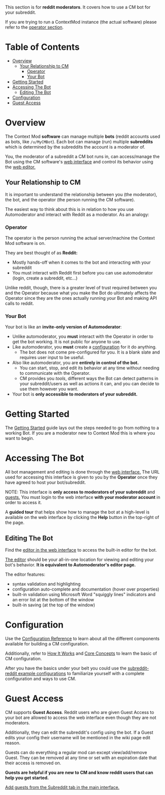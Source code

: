 This section is for **reddit moderators**. It covers how to use a CM bot for your subreddit.

If you are trying to run a ContextMod instance (the actual software) please refer to the [operator section](/docs/operator/README.md).

# Table of Contents

* [Overview](#overview)
  * [Your Relationship to CM](#your-relationship-to-cm)
    * [Operator](#operator)
    * [Your Bot](#your-bot)
* [Getting Started](#getting-started)
* [Accessing The Bot](#accessing-the-bot)
  * [Editing The Bot](#editing-the-bot)
* [Configuration](#configuration)
* [Guest Access](#guest-access)

# Overview

The Context Mod **software** can manage multiple **bots** (reddit accounts used as bots, like `/u/MyCMBot`). Each bot can manage (run) multiple **subreddits** which is determined by the subreddits the account is a moderator of.

You, the moderator of a subreddit a CM bot runs in, can access/manage the Bot using the CM software's [web interface](/docs/images/subredditStatus.jpg) and control its behavior using the [web editor.](/docs/images/editor.jpg)

## Your Relationship to CM

It is important to understand the relationship between you (the moderator), the bot, and the operator (the person running the CM software).

The easiest way to think about this is in relation to how you use Automoderator and interact with Reddit as a moderator. As an analogy:

### Operator

The operator is the person running the actual server/machine the Context Mod software is on. 

They are best thought of as **Reddit:**

* Mostly hands-off when it comes to the bot and interacting with your subreddit
* You must interact with Reddit first before you can use automoderator (login, create a subreddit, etc...)

Unlike reddit, though, there is a greater level of trust required between you and the Operator because what you make the Bot do ultimately affects the Operator since they are the ones actually running your Bot and making API calls to reddit.

### Your Bot

Your bot is like an **invite-only version of Automoderator**:

* Unlike automoderator, you **must** interact with the Operator in order to get the bot working. It is not public for anyone to use.
* Like automoderator, you **must** create a [configuration](/docs/subreddit/components/README.md) for it do anything.
  * The bot does not come pre-configured for you. It is a blank slate and requires user input to be useful.
* Also like automoderator, you are **entirely in control of the bot.**
  * You can start, stop, and edit its behavior at any time without needing to communicate with the Operator.
  * CM provides you _tools_, different ways the Bot can detect patterns in your subreddit/users as well as actions it can, and you can decide to use them however you want.
* Your bot is **only accessible to moderators of your subreddit.**

# Getting Started

The [Getting Started](/docs/subreddit/gettingStarted.md) guide lays out the steps needed to go from nothing to a working Bot. If you are a moderator new to Context Mod this is where you want to begin.

# Accessing The Bot

All bot management and editing is done through the [web interface.](/docs/images/subredditStatus.jpg) The URL used for accessing this interface is given to you by the **Operator** once they have agreed to host your bot/subreddit.

NOTE: This interface is **only access to moderators of your subreddit** and [guests.](#guest-access) You must login to the web interface **with your moderator account** in order to access it.

A **guided tour** that helps show how to manage the bot at a high-level is available on the web interface by clicking the **Help** button in the top-right of the page.

## Editing The Bot

Find the [editor in the web interface](/docs/webInterface.md#editingupdating-your-config) to access the built-in editor for the bot.

[The editor](/docs/images/editor.jpg) should be your all-in-one location for viewing and editing your bot's behavior. **It is equivalent to Automoderator's editor page.**

The editor features:

* syntax validation and highlighting
* configuration auto-complete and documentation (hover over properties)
* built-in validation using Microsoft Word "squiggly lines" indicators and an error list at the bottom of the window
* built-in saving (at the top of the window)

# Configuration

Use the [Configuration Reference](/docs/subreddit/components/README.md) to learn about all the different components available for building a CM configuration.

Additionally, refer to [How It Works](/docs/README.md#how-it-works) and [Core Concepts](/docs/README.md#concepts) to learn the basic of CM configuration.

After you have the basics under your belt you could use the [subreddit-reddit example configurations](/docs/subreddit/components/subredditReady) to familiarize yourself with a complete configuration and ways to use CM.

# Guest Access

CM supports **Guest Access**. Reddit users who are given Guest Access to your bot are allowed to access the web interface even though they are not moderators.

Additionally, they can edit the subreddit's config using the bot. If a Guest edits your config their username will be mentioned in the wiki page edit reason.

Guests can do everything a regular mod can except view/add/remove Guest. They can be removed at any time or set with an expiration date that their access is removed on.

**Guests are helpful if you are new to CM and know reddit users that can help you get started.**

[Add guests from the Subreddit tab in the main interface.](/docs/images/guests.jpg)
